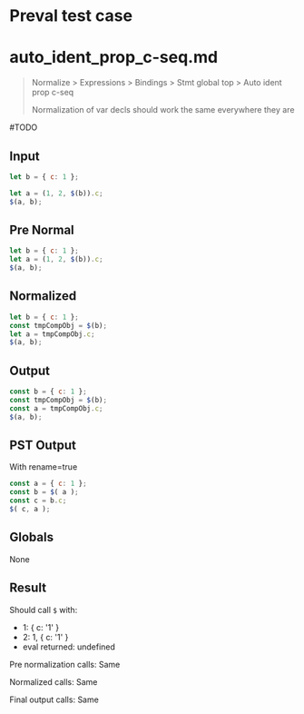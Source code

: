 # Preval test case

# auto_ident_prop_c-seq.md

> Normalize > Expressions > Bindings > Stmt global top > Auto ident prop c-seq
>
> Normalization of var decls should work the same everywhere they are

#TODO

## Input

`````js filename=intro
let b = { c: 1 };

let a = (1, 2, $(b)).c;
$(a, b);
`````

## Pre Normal


`````js filename=intro
let b = { c: 1 };
let a = (1, 2, $(b)).c;
$(a, b);
`````

## Normalized


`````js filename=intro
let b = { c: 1 };
const tmpCompObj = $(b);
let a = tmpCompObj.c;
$(a, b);
`````

## Output


`````js filename=intro
const b = { c: 1 };
const tmpCompObj = $(b);
const a = tmpCompObj.c;
$(a, b);
`````

## PST Output

With rename=true

`````js filename=intro
const a = { c: 1 };
const b = $( a );
const c = b.c;
$( c, a );
`````

## Globals

None

## Result

Should call `$` with:
 - 1: { c: '1' }
 - 2: 1, { c: '1' }
 - eval returned: undefined

Pre normalization calls: Same

Normalized calls: Same

Final output calls: Same
